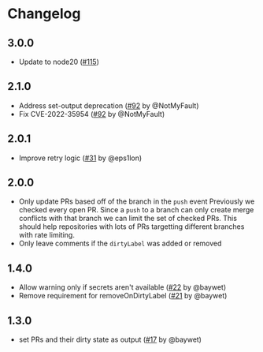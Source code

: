 # Changelog

## 3.0.0

- Update to node20 ([#115](https://github.com/eps1lon/actions-label-merge-conflict/pull/115))

## 2.1.0

- Address set-output deprecation ([#92](https://github.com/eps1lon/actions-label-merge-conflict/pull/92) by @NotMyFault)
- Fix CVE-2022-35954 ([#92](https://github.com/eps1lon/actions-label-merge-conflict/pull/92) by @NotMyFault)

## 2.0.1

- Improve retry logic ([#31](https://github.com/eps1lon/actions-label-merge-conflict/pull/31) by @eps1lon)

## 2.0.0

- Only update PRs based off of the branch in the `push` event
  Previously we checked every open PR.
  Since a `push` to a branch can only create merge conflicts with that branch we can limit the set of checked PRs.
  This should help repositories with lots of PRs targetting different branches with rate limiting.
- Only leave comments if the `dirtyLabel` was added or removed

## 1.4.0

- Allow warning only if secrets aren't available ([#22](https://github.com/eps1lon/actions-label-merge-conflict/pull/22) by @baywet)
- Remove requirement for removeOnDirtyLabel ([#21](https://github.com/eps1lon/actions-label-merge-conflict/pull/21) by @baywet)

## 1.3.0

- set PRs and their dirty state as output ([#17](https://github.com/eps1lon/actions-label-merge-conflict/pull/17) by @baywet)
